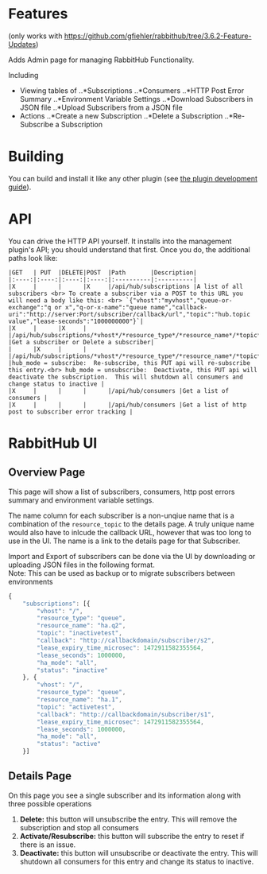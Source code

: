 # Features
(only works with https://github.com/gfiehler/rabbithub/tree/3.6.2-Feature-Updates)

Adds Admin page for managing RabbitHub Functionality.

Including
* Viewing tables of 
  ..*Subscriptions
  ..*Consumers
  ..*HTTP Post Error Summary
  ..*Environment Variable Settings
  ..*Download Subscribers in JSON file
  ..*Upload Subscribers from a JSON file
* Actions
  ..*Create a new Subscription
  ..*Delete a Subscription
  ..*Re-Subscribe a Subscription

# Building

You can build and install it like any other plugin (see
[the plugin development guide](http://www.rabbitmq.com/plugin-development.html)).

# API

You can drive the HTTP API yourself. It installs into the management plugin's API; you should understand that first. Once you do, the additional paths look like:
    
    |GET   | PUT  |DELETE|POST  |Path       |Description|
    |:----:|:----:|:----:|:----:|:----------|:----------|
    |X     |      |      |X     |/api/hub/subscriptions |A list of all subscribers <br> To create a subscriber via a POST to this URL you will need a body like this: <br> `{"vhost":"myvhost","queue-or-exchange":"q or x","q-or-x-name":"queue name","callback-uri":"http://server:Port/subscriber/callback/url","topic":"hub.topic value","lease-seconds":"1000000000"}`|
    |X     |      |X     |      |/api/hub/subscriptions/*vhost*/*resource_type*/*resource_name*/*topic*/*callback* |Get a subscriber or Delete a subscriber|	
    |      |X     |      |      |/api/hub/subscriptions/*vhost*/*resource_type*/*resource_name*/*topic*/*callback*/*lease_microseconds* |hub_mode = subscribe:  Re-subscribe, this PUT api will re-subscribe this entry.<br> hub_mode = unsubscribe:  Deactivate, this PUT api will deactivate the subscription.  This will shutdown all consumers and change status to inactive |
    |X     |      |      |      |/api/hub/consumers |Get a list of consumers |
    |X     |      |      |      |/api/hub/consumers |Get a list of http post to subscriber error tracking |
    
    
# RabbitHub UI
## Overview Page
This page will show a list of subscribers, consumers, http post errors summary and environment variable settings.

The name column for each subscriber is a non-unqiue name that is a combination of the `resource_topic` to the details page.  A truly unique name would also have to inlcude the callback URL, however that was too long to use in the UI.  The name is a link to the details page for that Subscriber.

Import and Export of subscribers can be done via the UI by downloading or uploading JSON files in the following format.  
Note:  This can be used as backup or to migrate subscribers between environments

```javascript
{
	"subscriptions": [{
		"vhost": "/",
		"resource_type": "queue",
		"resource_name": "ha.q2",
		"topic": "inactivetest",
		"callback": "http://callbackdomain/subscriber/s2",
		"lease_expiry_time_microsec": 1472911582355564,
		"lease_seconds": 1000000,
		"ha_mode": "all",
		"status": "inactive"
	}, {
		"vhost": "/",
		"resource_type": "queue",
		"resource_name": "ha.1",
		"topic": "activetest",
		"callback": "http://callbackdomain/subscriber/s1",
		"lease_expiry_time_microsec": 1472911582355564,
		"lease_seconds": 1000000,
		"ha_mode": "all",
		"status": "active"
	}]
```

## Details Page
On this page you see a single subscriber and its information along with three possible operations

 1. **Delete:** this button will unsubscribe the entry.  This will remove the subscription and stop all consumers
 2. **Activate/Resubscribe:**  this button will subscribe the entry to reset if there is an issue.
 3. **Deactivate:**  this button will unsubscribe or deactivate the entry.  This will shutdown all consumers for this entry and change its status to inactive.





 
    
    
